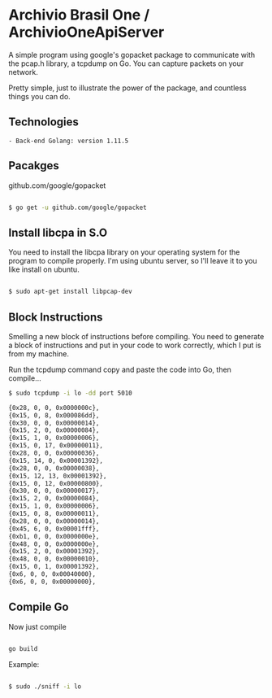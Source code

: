 # Archivio Brasil One / ArchivioOneApiServer

A simple program using google's gopacket package to communicate with the pcap.h library, a tcpdump on Go.
You can capture packets on your network.

Pretty simple, just to illustrate the power of the package, and countless things you can do.

## Technologies 
	- Back-end Golang: version 1.11.5

## Pacakges

github.com/google/gopacket

```sh

$ go get -u github.com/google/gopacket

```

## Install libcpa in S.O

You need to install the libcpa library on your operating system for the program to compile properly. 
I'm using ubuntu server, so I'll leave it to you like install on ubuntu.

```bash

$ sudo apt-get install libpcap-dev

```

## Block Instructions

Smelling a new block of instructions before compiling.
You need to generate a block of instructions and put in your code to work correctly, which I put is from my machine.

Run the tcpdump command copy and paste the code into Go, then compile...

```bash
$ sudo tcpdump -i lo -dd port 5010

{0x28, 0, 0, 0x0000000c},
{0x15, 0, 8, 0x000086dd},
{0x30, 0, 0, 0x00000014},
{0x15, 2, 0, 0x00000084},
{0x15, 1, 0, 0x00000006},
{0x15, 0, 17, 0x00000011},
{0x28, 0, 0, 0x00000036},
{0x15, 14, 0, 0x00001392},
{0x28, 0, 0, 0x00000038},
{0x15, 12, 13, 0x00001392},
{0x15, 0, 12, 0x00000800},
{0x30, 0, 0, 0x00000017},
{0x15, 2, 0, 0x00000084},
{0x15, 1, 0, 0x00000006},
{0x15, 0, 8, 0x00000011},
{0x28, 0, 0, 0x00000014},
{0x45, 6, 0, 0x00001fff},
{0xb1, 0, 0, 0x0000000e},
{0x48, 0, 0, 0x0000000e},
{0x15, 2, 0, 0x00001392},
{0x48, 0, 0, 0x00000010},
{0x15, 0, 1, 0x00001392},
{0x6, 0, 0, 0x00040000},
{0x6, 0, 0, 0x00000000},

```

## Compile Go

Now just compile

```bash

go build

```

Example:
```bash

$ sudo ./sniff -i lo

```